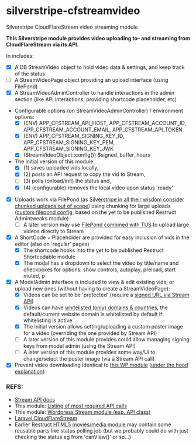 # silverstripe-cfstreamvideo
Silverstripe CloudFlareStream video streaming module

**This Silverstripe module provides video uploading to– and streaming from CloudFlareStream via its API.**  

In includes: 
- [x] A DB StreamVideo object to hold video data & settings, and keep track of the status
- [ ] A StreamVideoPage object providing an upload interface (using FilePond)
- [x] A StreamVideoAdminController to handle interactions in the admin section (like API interactions, providing shortcode placeholder, etc)
- Configurable options (on StreamVideoAdminController) / environment options:
  - [x] (ENV) APP_CFSTREAM_API_HOST, APP_CFSTREAM_ACCOUNT_ID, APP_CFSTREAM_ACCOUNT_EMAIL, APP_CFSTREAM_API_TOKEN
  - [x] (ENV) APP_CFSTREAM_SIGNING_KEY_ID, APP_CFSTREAM_SIGNING_KEY_PEM, APP_CFSTREAM_SIGNING_KEY_JWK
  - [x] (StreamVideoObject::config()) $signed_buffer_hours
- The initial version of this module:
  - [x] (1) saves uploaded vids locally, 
  - [x] (2) posts an API request to copy the vid to Stream, 
  - [ ] (3) polls (onload/init) the status and, 
  - [x] (4) (configurable) removes the local video upon status 'ready'
- [x] Uploads work via FilePond (as [Silverstripe in all their wisdom consider chunked uploads out of scope](https://github.com/silverstripe/silverstripe-assets/issues/421)) using chunking for large uploads ([custom filepond config](https://pqina.nl/filepond/docs/api/server/#process-chunks), based on the yet to be published Restruct Admintweaks module)
  - [ ] A later version may use [FilePond combined with TUS](https://github.com/pqina/filepond/issues/48#issuecomment-439448836) to upload large videos directly to Stream
- [x] A ShortCode + Placeholder are provided for easy inclusion of vids in the editor (also on 'regular' pages)
  - [x] The shortcode hooks into the yet to be published Restruct Shortcodable module
  - [x] The modal has a dropdown to select the video by title/name and checkboxes for options: show controls, autoplay, preload, start muted, p
- [x] A ModelAdmin interface is included to view & edit existing vids, or upload new ones (without having to create a StreamVideoPage):
  - [x] Videos can be set to be 'protected' (require a [signed URL via Stream API](https://developers.cloudflare.com/stream/viewing-videos/securing-your-stream))
  - [x] Videos can have [whitelisted (only) domains & countries](https://developers.cloudflare.com/stream/viewing-videos/securing-your-stream#signed-urls), the default/current website domain is whitelisted by default if whitelisting is active
  - [x] The initial version allows setting/uploading a custom poster image for a video (overriding the one provided by Stream API)
  - [ ] A later version of this module provides could allow managing signing keys from model admin (using the Stream API)
  - [ ] A later version of this module provides some way/Ui to change/select the poster image (via a Stream API call)
- [x] Prevent video downloading identical to [this WP module](https://cfpowertools.com/article/cloudflare-stream-wordpress-plugin-for-video-protection/) ([under the hood explanation](https://cfpowertools.com/article/cloudflare-stream-video-protection-wordpress-plugin-in-action/))

### REFS:
- [Stream API docs](https://developers.cloudflare.com/stream/)
- This module: [Listing of most required API calls](/API_REQS_NOTES)
- This module: [Wordpress Stream module (esp. API class)](/z_wpplugin/src/inc/class-cloudflare-stream-api.php)
- [Laravel CloudFlareStream](https://github.com/afloeter/laravel-cloudflare-stream/blob/master/src/CloudflareStream.php)
- Earlier [Restruct HTML5 movies/media module](https://github.com/micschk/silverstripe-html5-media/blob/master/code/TranscodeJob.php) may contain some reusable parts like status polling job (but we probably could do with just checking the status eg from 'canView()' or so...)
